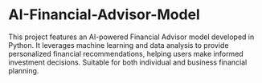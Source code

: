 # AI-Financial-Advisor-Model
This project features an AI-powered Financial Advisor model developed in Python. It leverages machine learning and data analysis to provide personalized financial recommendations, helping users make informed investment decisions. Suitable for both individual and business financial planning.
